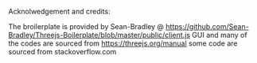Acknolwedgement and credits:

The broilerplate is provided by Sean-Bradley @ https://github.com/Sean-Bradley/Threejs-Boilerplate/blob/master/public/client.js
GUI and many of the codes are sourced from https://threejs.org/manual
some code are sourced from stackoverflow.com